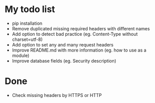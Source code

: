# My todo list

* pip installation
* Remove duplicated missing required headers with different names
* Add option to detect bad practice (eg. Content-Type without charset=utf-8)
* Add option to set any and many request headers
* Improve README.md with more information (eg. how to use as a module)
* Improve database fields (eg. Security description)

# Done

* Check missing headers by HTTPS or HTTP